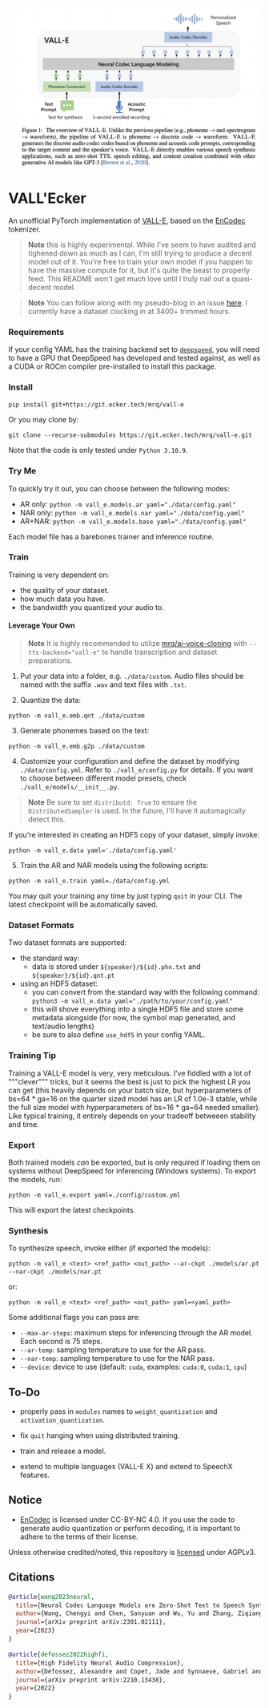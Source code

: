 <p align="center">
<img src="./vall-e.png" width="500px"></img>
</p>

# VALL'Ecker

An unofficial PyTorch implementation of [VALL-E](https://valle-demo.github.io/), based on the [EnCodec](https://github.com/facebookresearch/encodec) tokenizer.

> **Note** this is highly experimental. While I've seem to have audited and tighened down as much as I can, I'm still trying to produce a decent model out of it. You're free to train your own model if you happen to have the massive compute for it, but it's quite the beast to properly feed. This README won't get much love until I truly nail out a quasi-decent model.

> **Note** You can follow along with my pseudo-blog in an issue [here](https://git.ecker.tech/mrq/ai-voice-cloning/issues/152). I currently have a dataset clocking in at 3400+ trimmed hours.

### Requirements

If your config YAML has the training backend set to [`deepspeed`](https://github.com/microsoft/DeepSpeed#requirements), you will need to have a GPU that DeepSpeed has developed and tested against, as well as a CUDA or ROCm compiler pre-installed to install this package.

### Install

```
pip install git+https://git.ecker.tech/mrq/vall-e
```

Or you may clone by:

```
git clone --recurse-submodules https://git.ecker.tech/mrq/vall-e.git
```

Note that the code is only tested under `Python 3.10.9`.

### Try Me

To quickly try it out, you can choose between the following modes:

* AR only: `python -m vall_e.models.ar yaml="./data/config.yaml"`
* NAR only: `python -m vall_e.models.nar yaml="./data/config.yaml"`
* AR+NAR: `python -m vall_e.models.base yaml="./data/config.yaml"`

Each model file has a barebones trainer and inference routine.

### Train

Training is very dependent on:
* the quality of your dataset.
* how much data you have.
* the bandwidth you quantized your audio to.

#### Leverage Your Own

> **Note** It is highly recommended to utilize [mrq/ai-voice-cloning](https://git.ecker.tech/mrq/ai-voice-cloning) with `--tts-backend="vall-e"` to handle transcription and dataset preparations.

1. Put your data into a folder, e.g. `./data/custom`. Audio files should be named with the suffix `.wav` and text files with `.txt`.

2. Quantize the data:

```
python -m vall_e.emb.qnt ./data/custom
```

3. Generate phonemes based on the text:

```
python -m vall_e.emb.g2p ./data/custom
```


4. Customize your configuration and define the dataset by modifying `./data/config.yml`. Refer to `./vall_e/config.py` for details. If you want to choose between different model presets, check `./vall_e/models/__init__.py`.

> **Note** Be sure to set `distributd: True` to ensure the `DistributedSampler` is used. In the future, I'll have it automagically detect this.

If you're interested in creating an HDF5 copy of your dataset, simply invoke:

```
python -m vall_e.data yaml='./data/config.yaml'
```

5. Train the AR and NAR models using the following scripts:

```
python -m vall_e.train yaml=./data/config.yml
```

You may quit your training any time by just typing `quit` in your CLI. The latest checkpoint will be automatically saved.

### Dataset Formats

Two dataset formats are supported:
* the standard way:
  - data is stored under `${speaker}/${id}.phn.txt` and `${speaker}/${id}.qnt.pt`
* using an HDF5 dataset:
  - you can convert from the standard way with the following command: `python3 -m vall_e.data yaml="./path/to/your/config.yaml"`
  - this will shove everything into a single HDF5 file and store some metadata alongside (for now, the symbol map generated, and text/audio lengths)
  - be sure to also define `use_hdf5` in your config YAML.

### Training Tip

Training a VALL-E model is very, very meticulous. I've fiddled with a lot of """clever""" tricks, but it seems the best is just to pick the highest LR you can get (this heavily depends on your batch size, but hyperparameters of bs=64 * ga=16 on the quarter sized model has an LR of 1.0e-3 stable, while the full size model with hyperparameters of bs=16 * ga=64 needed smaller). Like typical training, it entirely depends on your tradeoff betweeen stability and time.

### Export

Both trained models *can* be exported, but is only required if loading them on systems without DeepSpeed for inferencing (Windows systems). To export the models, run:

```
python -m vall_e.export yaml=./config/custom.yml
```

This will export the latest checkpoints.

### Synthesis

To synthesize speech, invoke either (if exported the models):

```
python -m vall_e <text> <ref_path> <out_path> --ar-ckpt ./models/ar.pt --nar-ckpt ./models/nar.pt
```

or:

```
python -m vall_e <text> <ref_path> <out_path> yaml=<yaml_path>
```

Some additional flags you can pass are:
* `--max-ar-steps`: maximum steps for inferencing through the AR model. Each second is 75 steps.
* `--ar-temp`: sampling temperature to use for the AR pass.
* `--nar-temp`: sampling temperature to use for the NAR pass.
* `--device`: device to use (default: `cuda`, examples: `cuda:0`, `cuda:1`, `cpu`)


## To-Do

* properly pass in `modules` names to `weight_quantization` and `activation_quantization`.

* fix `quit` hanging when using distributed training.

* train and release a model.

* extend to multiple languages (VALL-E X) and extend to SpeechX features.

## Notice

- [EnCodec](https://github.com/facebookresearch/encodec) is licensed under CC-BY-NC 4.0. If you use the code to generate audio quantization or perform decoding, it is important to adhere to the terms of their license.

Unless otherwise credited/noted, this repository is [licensed](LICENSE) under AGPLv3.

## Citations

```bibtex
@article{wang2023neural,
  title={Neural Codec Language Models are Zero-Shot Text to Speech Synthesizers},
  author={Wang, Chengyi and Chen, Sanyuan and Wu, Yu and Zhang, Ziqiang and Zhou, Long and Liu, Shujie and Chen, Zhuo and Liu, Yanqing and Wang, Huaming and Li, Jinyu and others},
  journal={arXiv preprint arXiv:2301.02111},
  year={2023}
}
```

```bibtex
@article{defossez2022highfi,
  title={High Fidelity Neural Audio Compression},
  author={Défossez, Alexandre and Copet, Jade and Synnaeve, Gabriel and Adi, Yossi},
  journal={arXiv preprint arXiv:2210.13438},
  year={2022}
}
```
